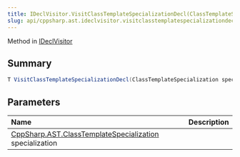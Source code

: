 ```yaml
---
title: IDeclVisitor.VisitClassTemplateSpecializationDecl(ClassTemplateSpecialization)
slug: api/cppsharp.ast.ideclvisitor.visitclasstemplatespecializationdecl
---
```

Method in [IDeclVisitor](/api/cppsharp/ast/ideclvisitor)

## Summary



```csharp
T VisitClassTemplateSpecializationDecl(ClassTemplateSpecialization specialization);
```

## Parameters

|Name|Description|
|:---|:---|
|[CppSharp.AST.ClassTemplateSpecialization](/api/cppsharp/ast/classtemplatespecialization) specialization||

